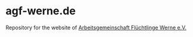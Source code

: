 # agf-werne.de

Repository for the website of [Arbeitsgemeinschaft Flüchtlinge Werne e.V.](http://www.agf-werne.de)